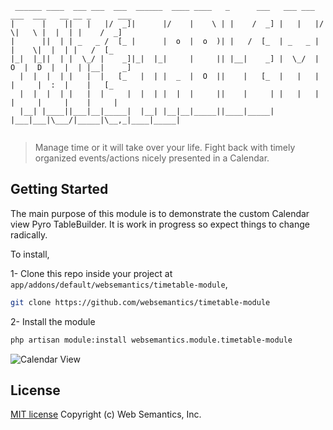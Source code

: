 ```
 ______ ____  ___ ___  ___  ______  ____ ____   _      ___   ___ ___  ___  ___   __ __ _      ___
|      |    ||   |   |/  _]|      |/    |    \ | |    /  _] |   |   |/   \|   \ |  |  | |    /  _]
|      ||  | | _   _ /  [_ |      |  o  |  o  )| |   /  [_  | _   _ |     |    \|  |  | |   /  [_
|_|  |_||  | |  \_/ |    _]|_|  |_|     |     || |__|    _] |  \_/  |  O  |  D  |  |  | |__|    _]
  |  |  |  | |   |  |   [_   |  | |  _  |  O  ||    |   [_  |   |   |     |     |  :  |    |   [_
  |  |  |  | |   |  |     |  |  | |  |  |     ||    |     | |   |   |     |     |     |    |     |
  |__| |____||___|__|_____|  |__| |__|__|_____||____|_____| |___|___|\___/|_____|\__,_|____|_____|


```
> Manage time or it will take over your life. Fight back with timely organized events/actions nicely presented in a Calendar.

## Getting Started

The main purpose of this module is to demonstrate the custom Calendar view Pyro TableBuilder. It is work in progress so expect things to change radically.

To install,

1- Clone this repo inside your project at `app/addons/default/websemantics/timetable-module`,

```bash
git clone https://github.com/websemantics/timetable-module
```

2- Install the module

```bash
php artisan module:install websemantics.module.timetable-module
```

![Calendar View](https://github.com/websemantics/timetable-module/raw/master/docs/timetable-module.gif "Calendar View")

## License

[MIT license](http://opensource.org/licenses/mit-license.php)
Copyright (c) Web Semantics, Inc.
